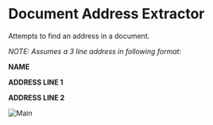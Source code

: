 # Document Address Extractor
Attempts to find an address in a document. 

<i>NOTE: Assumes a 3 line address in following format:</i>

<b>NAME</b>

<b>ADDRESS LINE 1</b>

<b>ADDRESS LINE 2</b>

![Main](https://raw.githubusercontent.com/mchall/OcrAssist/master/screenshot.png)
